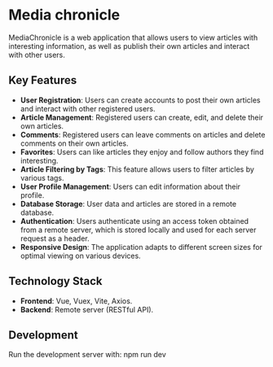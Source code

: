 # Media chronicle

MediaChronicle is a web application that allows users to view articles with interesting information, as well as publish their own articles and interact with other users.

## Key Features

- **User Registration**: Users can create accounts to post their own articles and interact with other registered users.
- **Article Management**: Registered users can create, edit, and delete their own articles.
- **Comments**: Registered users can leave comments on articles and delete comments on their own articles.
- **Favorites**: Users can like articles they enjoy and follow authors they find interesting.
- **Article Filtering by Tags**: This feature allows users to filter articles by various tags.
- **User Profile Management**: Users can edit information about their profile.
- **Database Storage**: User data and articles are stored in a remote database.
- **Authentication**: Users authenticate using an access token obtained from a remote server, which is stored locally and used for each server request as a header.
- **Responsive Design**: The application adapts to different screen sizes for optimal viewing on various devices.

## Technology Stack

- **Frontend**: Vue, Vuex, Vite, Axios.
- **Backend**: Remote server (RESTful API).

## Development

Run the development server with:
npm run dev
